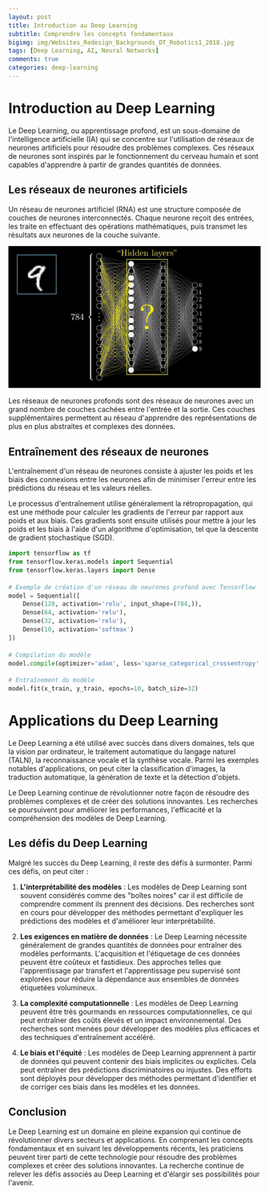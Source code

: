 ```yaml
---
layout: post
title: Introduction au Deep Learning
subtitle: Comprendre les concepts fondamentaux
bigimg: img/Websites_Redesign_Backgrounds_DT_Robotics1_2018.jpg
tags: [Deep Learning, AI, Neural Networks]
comments: true
categories: deep-learning
---
```


# Introduction au Deep Learning

Le Deep Learning, ou apprentissage profond, est un sous-domaine de l'intelligence artificielle (IA) qui se concentre sur l'utilisation de réseaux de neurones artificiels pour résoudre des problèmes complexes. Ces réseaux de neurones sont inspirés par le fonctionnement du cerveau humain et sont capables d'apprendre à partir de grandes quantités de données.

## Les réseaux de neurones artificiels

Un réseau de neurones artificiel (RNA) est une structure composée de couches de neurones interconnectés. Chaque neurone reçoit des entrées, les traite en effectuant des opérations mathématiques, puis transmet les résultats aux neurones de la couche suivante.

![Neural Network: soucre 3Blue1Brown](/img/neural_net.gif)

Les réseaux de neurones profonds sont des réseaux de neurones avec un grand nombre de couches cachées entre l'entrée et la sortie. Ces couches supplémentaires permettent au réseau d'apprendre des représentations de plus en plus abstraites et complexes des données.

## Entraînement des réseaux de neurones

L'entraînement d'un réseau de neurones consiste à ajuster les poids et les biais des connexions entre les neurones afin de minimiser l'erreur entre les prédictions du réseau et les valeurs réelles.

Le processus d'entraînement utilise généralement la rétropropagation, qui est une méthode pour calculer les gradients de l'erreur par rapport aux poids et aux biais. Ces gradients sont ensuite utilisés pour mettre à jour les poids et les biais à l'aide d'un algorithme d'optimisation, tel que la descente de gradient stochastique (SGD).

```python
import tensorflow as tf
from tensorflow.keras.models import Sequential
from tensorflow.keras.layers import Dense

# Exemple de création d'un réseau de neurones profond avec TensorFlow
model = Sequential([
    Dense(128, activation='relu', input_shape=(784,)),
    Dense(64, activation='relu'),
    Dense(32, activation='relu'),
    Dense(10, activation='softmax')
])

# Compilation du modèle
model.compile(optimizer='adam', loss='sparse_categorical_crossentropy', metrics=['accuracy'])

# Entraînement du modèle
model.fit(x_train, y_train, epochs=10, batch_size=32)
```

# Applications du Deep Learning
Le Deep Learning a été utilisé avec succès dans divers domaines, tels que la vision par ordinateur, le traitement automatique du langage naturel (TALN), la reconnaissance vocale et la synthèse vocale. Parmi les exemples notables d'applications, on peut citer la classification d'images, la traduction automatique, la génération de texte et la détection d'objets.

Le Deep Learning continue de révolutionner notre façon de résoudre des problèmes complexes et de créer des solutions innovantes. Les recherches se poursuivent pour améliorer les performances, l'efficacité et la compréhension des modèles de Deep Learning.

## Les défis du Deep Learning

Malgré les succès du Deep Learning, il reste des défis à surmonter. Parmi ces défis, on peut citer :

1. **L'interprétabilité des modèles** : Les modèles de Deep Learning sont souvent considérés comme des "boîtes noires" car il est difficile de comprendre comment ils prennent des décisions. Des recherches sont en cours pour développer des méthodes permettant d'expliquer les prédictions des modèles et d'améliorer leur interprétabilité.

2. **Les exigences en matière de données** : Le Deep Learning nécessite généralement de grandes quantités de données pour entraîner des modèles performants. L'acquisition et l'étiquetage de ces données peuvent être coûteux et fastidieux. Des approches telles que l'apprentissage par transfert et l'apprentissage peu supervisé sont explorées pour réduire la dépendance aux ensembles de données étiquetées volumineux.

3. **La complexité computationnelle** : Les modèles de Deep Learning peuvent être très gourmands en ressources computationnelles, ce qui peut entraîner des coûts élevés et un impact environnemental. Des recherches sont menées pour développer des modèles plus efficaces et des techniques d'entraînement accéléré.

4. **Le biais et l'équité** : Les modèles de Deep Learning apprennent à partir de données qui peuvent contenir des biais implicites ou explicites. Cela peut entraîner des prédictions discriminatoires ou injustes. Des efforts sont déployés pour développer des méthodes permettant d'identifier et de corriger ces biais dans les modèles et les données.

## Conclusion

Le Deep Learning est un domaine en pleine expansion qui continue de révolutionner divers secteurs et applications. En comprenant les concepts fondamentaux et en suivant les développements récents, les praticiens peuvent tirer parti de cette technologie pour résoudre des problèmes complexes et créer des solutions innovantes. La recherche continue de relever les défis associés au Deep Learning et d'élargir ses possibilités pour l'avenir.
